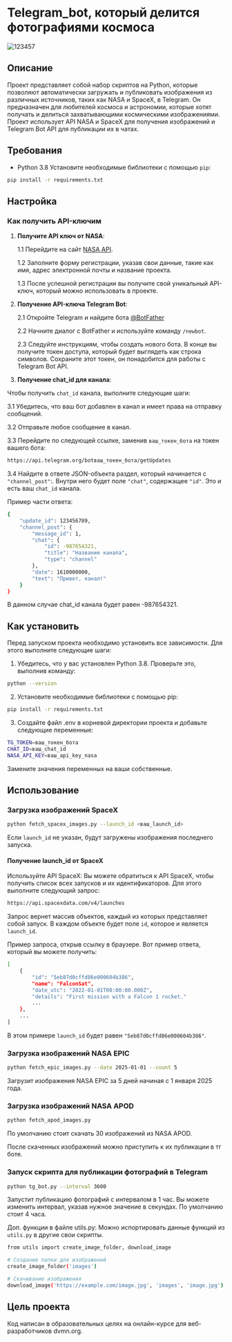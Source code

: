 # Telegram_bot, который делится фотографиями космоса

![123457](https://github.com/user-attachments/assets/41edc091-746c-425e-bab8-dd5c43b2ca8c)

## Описание

Проект представляет собой набор скриптов на Python, которые позволяют автоматически загружать и публиковать изображения из различных источников, таких как NASA и SpaceX, в Telegram. Он предназначен для любителей космоса и астрономии, которые хотят получать и делиться захватывающими космическими изображениями. Проект использует API NASA и SpaceX для получения изображений и Telegram Bot API для публикации их в чатах.

## Требования

- Python 3.8
Установите необходимые библиотеки с помощью ```pip```:

```bash
pip install -r requirements.txt
```

## Настройка
### Как получить API-ключим

1. **Получите API ключ от NASA**: 
   
   1.1 Перейдите на сайт [NASA API](https://api.nasa.gov).

   1.2 Заполните форму регистрации, указав свои данные, такие как имя, адрес электронной почты и название проекта.

   1.3 После успешной регистрации вы получите свой уникальный API-ключ, который можно использовать в проекте.
   
2. **Получение API-ключа Telegram Bot**:

   2.1 Откройте Telegram и найдите бота [@BotFather](https://telegram.me/BotFather) 

   2.2 Начните диалог с BotFather и используйте команду ```/newbot```.

   2.3 Следуйте инструкциям, чтобы создать нового бота. В конце вы получите токен доступа, который будет выглядеть как строка символов. Сохраните этот токен, он понадобится для работы с Telegram Bot API.

3. **Получение chat_id для канала**:

Чтобы получить ```chat_id``` канала, выполните следующие шаги:

   3.1 Убедитесь, что ваш бот добавлен в канал и имеет права на отправку сообщений.

   3.2 Отправьте любое сообщение в канал.

   3.3 Перейдите по следующей ссылке, заменив ```ваш_токен_бота``` на токен вашего бота:

   ```bash
   https://api.telegram.org/botваш_токен_бота/getUpdates
   ```

   3.4 Найдите в ответе JSON-объекта раздел, который начинается с ```"channel_post"```:. Внутри него будет поле ```"chat"```, содержащее ```"id"```. Это и есть ваш ```chat_id``` канала.

Пример части ответа:

```bash
{
    "update_id": 123456789,
    "channel_post": {
        "message_id": 1,
        "chat": {
            "id": -987654321,
            "title": "Название канала",
            "type": "channel"
        },
        "date": 1610000000,
        "text": "Привет, канал!"
    }
}
```

В данном случае chat_id канала будет равен -987654321.

## Как установить
Перед запуском проекта необходимо установить все зависимости. Для этого выполните следующие шаги:

1. Убедитесь, что у вас установлен Python 3.8. Проверьте это, выполнив команду:

```bash
python --version
```
2. Установите необходимые библиотеки с помощью pip:

```bash
pip install -r requirements.txt
```

3. Создайте файл .env в корневой директории проекта и добавьте следующие переменные:

```bash
TG_TOKEN=ваш_токен_бота
CHAT_ID=ваш_chat_id
NASA_API_KEY=ваш_api_key_nasa
```

Замените значения переменных на ваши собственные.

## Использование

### Загрузка изображений SpaceX

```bash
python fetch_spacex_images.py --launch_id <ваш_launch_id>
```

Если ```launch_id``` не указан, будут загружены изображения последнего запуска.

#### Получение launch_id от SpaceX
Используйте API SpaceX: Вы можете обратиться к API SpaceX, чтобы получить список всех запусков и их идентификаторов. Для этого выполните следующий запрос:

```bash
https://api.spacexdata.com/v4/launches
```

Запрос вернет массив объектов, каждый из которых представляет собой запуск. В каждом объекте будет поле ```id```, которое и является ```launch_id```.

Пример запроса, открыв ссылку в браузере. Вот пример ответа, который вы можете получить:

```bash
[
    {
        "id": "5eb87d0cffd86e000604b386",
        "name": "FalconSat",
        "date_utc": "2022-01-01T00:00:00.000Z",
        "details": "First mission with a Falcon 1 rocket."
        ...
    },
    ...
]
```

В этом примере ```launch_id``` будет равен ```"5eb87d0cffd86e000604b386"```.

### Загрузка изображений NASA EPIC

```bash
python fetch_epic_images.py --date 2025-01-01 --count 5
```

Загрузит изображения NASA EPIC за 5 дней начиная с 1 января 2025 года.

### Загрузка изображений NASA APOD
```bash
python fetch_apod_images.py
```

По умолчанию стоит скачать 30 изображений из NASA APOD. 

После скаченных изображений можно приступить к их публикации в тг боте.

### Запуск скрипта для публикации фотографий в Telegram

```bash
python tg_bot.py --interval 3600
```

Запустит публикацию фотографий с интервалом в 1 час. Вы можете изменить интервал, указав нужное значение в секундах.
По умолчанию стоит 4 часа.

Доп. функции в файле utils.py:
Можно испортировать данные функций из ```utils.py``` в другие свои скрипты.

```bash
from utils import create_image_folder, download_image

# Создание папки для изображений
create_image_folder('images')

# Скачивание изображения
download_image('https://example.com/image.jpg', 'images', 'image.jpg')
```

## Цель проекта
Код написан в образовательных целях на онлайн-курсе для веб-разработчиков dvmn.org.

